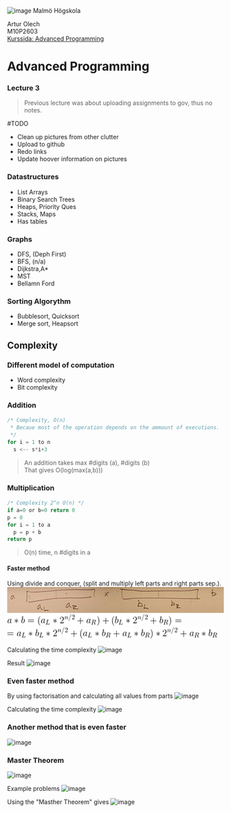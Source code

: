 ![image](https://pbs.twimg.com/profile_images/624172340/mah-logo-twitter_normal.png "Malmö Högskola") Malmö Högskola


Artur Olech <br>
M10P2603 <br>
[Kurssida: Advanced Programming](https://www.google.com "Advanced Programming")
# Advanced Programming
### Lecture 3
>Previous lecture was about uploading assignments to gov, thus no notes.

#TODO
* Clean up pictures from other clutter
* Upload to github
* Redo links
* Update hoover information on pictures

### Datastructures
* List Arrays
* Binary Search Trees
* Heaps, Priority Ques
* Stacks, Maps
* Has tables

### Graphs
* DFS, (Deph First)
* BFS, (n/a)
* Dijkstra,A*
* MST
* Bellamn Ford

### Sorting Algorythm
* Bubblesort, Quicksort
* Merge sort, Heapsort

## Complexity

### Different model of computation
* Word complexity
* Bit complexity

### Addition
```javascript
/* Complexity, O(n)
 * Becaue most of the operation depends on the ammount of executions.
 */
for i = 1 to n
  s <-- s*i+3
```

> An addition takes max #digits (a), #digits (b) <br>
> That gives O(log(max(a,b)))


### Multiplication
```javascript
/* Complexity 2^n O(n) */
if a=0 or b=0 return 0
p = 0
for i = 1 to a
  p = p + b
return p
```
> O(n) time, n #digits in a

#### Faster method
Using divide and conquer, (split and multiply left parts and right parts sep.).
![image](https://raw.githubusercontent.com/CommanderAlchemy/Advanced-Programming/master/Lectures/Lecture3_images/axb.png "Divide & Conquer")
![image](https://raw.githubusercontent.com/CommanderAlchemy/Advanced-Programming/master/Lectures/Lecture3_images/axb_0.png "a*b=")
![image](https://raw.githubusercontent.com/CommanderAlchemy/Advanced-Programming/master/Lectures/Lecture3_images/axb_1.png "cont")

Calculating the time complexity
![image](http://i.imgur.com/5mmJIwU.jpeg "Malmö Högskola")

Result
![image](http://i.imgur.com/P8yszpR.jpeg "Malmö Högskola")


### Even faster method
By using factorisation and calculating all values from parts
![image](http://i.imgur.com/CkNIZ1N.jpeg "Malmö Högskola")

Calculating the time complexity
![image](http://i.imgur.com/1MjrNyc.jpeg "Malmö Högskola")

### Another method that is even faster
![image](http://www.imgur.com/GdGpkEK.jpeg "Malmö Högskola")


### Master Theorem
![image](http://www.imgur.com/lb79znC.jpeg "Malmö Högskola")

Example problems
![image](http://www.imgur.com/TkcnTF0.jpeg "Malmö Högskola")

Using the "Masther Theorem" gives
![image](http://www.imgur.com/ilc0K1R.jpeg "Malmö Högskola")

